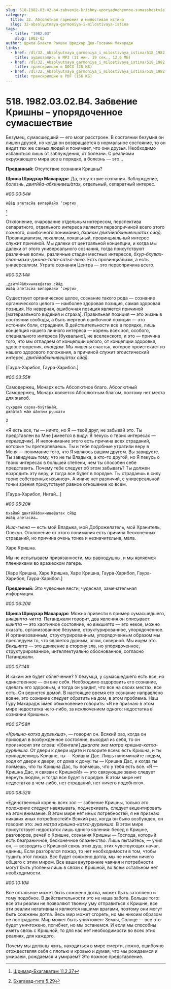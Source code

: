```yaml
---
slug: 518-1982-03-02-b4-zabvenie-krishny-uporyadochennoe-sumasshestvie
category:
  title: 32. Абсолютная гармония и милостивая истина
  slug: 32-absolyutnaya-garmoniya-i-milostivaya-istina
tags:
  - title: "1982.03"
    slug: 1982-03
author: Шрила Бхакти Ракшак Шридхар Дев-Госвами Махарадж
links:
  - href: /dl/32._Absolyutnaya_garmoniya_i_milostivaya_istina/518_1982.03.02.B4_SridharMj_Zabvenie_Krishny--uporjadochennoe_sumasshestvie.mp3
    title: аудиозапись в MP3 (11 мин. 19 сек., 12,6 МБ)
  - href: /dl/32._Absolyutnaya_garmoniya_i_milostivaya_istina/518_1982.03.02.B4_SridharMj_Zabvenie_Krishny--uporjadochennoe_sumasshestvie.docx
    title: транскрипцию в DOCX (25 КБ)
  - href: /dl/32._Absolyutnaya_garmoniya_i_milostivaya_istina/518_1982.03.02.B4_SridharMj_Zabvenie_Krishny--uporjadochennoe_sumasshestvie.pdf
    title: транскрипцию в PDF (156 КБ)
---
```


# 518. 1982.03.02.B4. Забвение Кришны – упорядоченное сумасшествие

Безумец, сумасшедший — его мозг расстроен. В состоянии безумия он лишен друзей, но когда он возвращается в нормальное состояние, то он видит тех же самых людей и понимает, что они друзья. Необходимо избавиться лишь от заблуждения, от болезни. С реалиями окружающего мира все в порядке, а болезнь — это…

**Преданный:** Отсутствие сознания Кришны?

**Шрила Шридхар Махарадж:** Да, отсутствие сознания. Заблуждение, болезнь, *двитӣйа-абхинивеш́атах̣*, отдельный, сепаратный интерес.

*#00:00:54#*

    ӣш́а̄д апетасйа випарйайо ‘смр̣тих̣
[^_ftn1]

Отклонение, очарование отдельным интересом, перспектива сепаратного, отдельного интереса является первопричиной всего этого ложного, ошибочного понимания, *бхайам́ двитӣйа̄бхинивеш́атах̣ сйа̄д*. Провинциализм, локализм, локальный, провинциальный интерес служит причиной. Мы далеки от центральной концепции, и когда мы далеки от этого универсального сознания, тогда присутствуют различные волны, различные стадии местных интересов, *бхур-бхувах-свах-маха-джана-тапа-сатья-лока*. Есть провинциализм, а есть универсализм. Утрата сознания Центра — это первопричина всего.

*#00:02:14#*

    …двитӣйа̄бхинивеш́атах̣ сйа̄д
    ӣш́а̄д апетасйа випарйайо ‘смр̣тих̣

Существует органическое целое, сознание такого рода — сознание органического целого — наиболее здоровая позиция, самая здоровая позиция. Но неверная, ошибочная позиция является причиной [материального ви́дения и страха]. Правильная позиция — это жизнь в состоянии свободы, а быть жертвой ошибочной позиции — это источник боли, страдания. В действительности все в порядке, лишь концепция нашего личного интереса — корень всех зол, особого, специального интереса [буквально], не вселенского, и это — причина того, что мы отпадаем от концепции целого, от концепции здоровья, удовлетворения, *анандам*. Мы лишены счастья, которое проистекает из нашего здорового положения, а причиной служит эгоистический интерес, *двитӣйа̄бхинивеш́атах̣ сйа̄д*.

[Гаура-Харибол, Гаура-Харибол.]

*#00:03:55#*

Самодержец, Монарх есть Абсолютное благо. Абсолютный Самодержец, Монарх является Абсолютным благом, поэтому нет места для жалоб.

    сухр̣дам̇ сарва-бхӯта̄на̄м̇,
    джн̃а̄тва̄ ма̄м̇ ш́а̄нтим р̣ччхати
[^_ftn2]

«Я есть все, ты — ничто, но Я — твой друг, не забывай это. Ты представлен во Мне [имеется в виду: Я пекусь о твоих интересах — *переводчик*]. И непонимание этого есть причина всех страданий, которые ты претерпеваешь. Ты и тебе подобные утратили веру в Меня — понимание того, что Я являюсь вашим другом. Вы завидуете. Ты завидуешь тому, что не ты Владыка, а кто-то другой, но Я пекусь о твоих интересах в большей степени, чем ты способен себе представить. Почему тебе следует об этом забывать? Ты должен возродить эту веру, и тогда все будет в порядке. Ты страдаешь в силу твоих собственных изъянов». А иначе нет различий, с универсальной точки зрения присутствует равное отношение ко всем.

[Гаура-Харибол, Нитай…]

*#00:05:20#*

    бхайам́ двитӣйа̄бхинивеш́атах̣ сйа̄д
    ӣш́а̄д апетасйа…

*Иша-гьяна* — есть мой Владыка, мой Доброжелатель, мой Хранитель, Опекун. Отклонение от этого понимания есть причина бесконечных страданий, но причина очень тонка и незначительна, мала.

Харе Кришна.

Мы не испытываем привязанности, мы равнодушны, и мы являемся пленниками во вражеском лагере.

[Харе Кришна, Харе Кришна, Харе Кришна, Гаура-Харибол, Гаура-Харибол, Гаура-Харибол.]

**Преданный:** Это чудесные вести, чудесная, замечательная информация.

*#00:06:20#*

**Шрила Шридхар Махарадж:** Можно привести в пример сумасшедшего, *викшипта-читта*. Патанджали говорит, два явления он описывает: *кшипта* — это хаотичное состояние, но *викшипта* — это некое, можно сказать, организованное безумие, структурированное, упорядоченное. И организованным, структурированным, упорядоченным образом мы преследуем то, что является дурным, злом, скверной. Мы ищем это. *Викшипта* — это движение в сторону зла, но упорядоченное, структурированное, интеллектуально обоснованное, согласно Патанджали.

*#00:07:14#*

И каким же будет облегчение? У безумца, у сумасшедшего есть все, но единственное — он вне себя. Необходимо оздоровить его сознание, сделать его здоровым, и тогда он увидит, что все на своих местах, все есть. Он вернется домой. В настоящее время его сознание направлено вовне, это сознание следует обратить на дом, в этом проблема. Наш Гуру Махарадж имел обыкновение говорить: «Я не признаю в этом мире недостатка чего-либо, за исключением одного: недостатка в сознании Кришны».

*#00:07:58#*

«*Кришна-катха дурвикша*», — говорил он. Всякий раз, когда он приходил в возбужденное состояние, выходил из себя, то он произносил эти слова: «[бенгали] *джагате эка матра кришна-катха-дурвикша.* От двери к двери идите и говорите всем: есть Кришна, и ты принадлежишь Кришне, ты — Кришна Дас. Лишь напоминайте людям, ходя от двери к двери, от дома к дому: ты — Кришна Дас, и когда ты поймешь, что ты Кришна Дас, ты поймешь, что у тебя есть все. «Я — Кришна Дас, я связан с Кришной!» — это связующее звено следует вернуть людям, и тогда все будет в порядке. В этом мире нет недостатка в чем-либо, нет страданий, нет ничего подобного».

*#00:08:52#*

«Единственный корень всех зол — забвение Кришны, только это положение следует навязывать, подчеркивать, следует акцентировать на этом внимание. В этом мире нет иных потребностей, я не признаю никаких иных потребностей!» Всякий раз, когда он было возбужден, он говорил это: *эка матра кришна-катха-дурвикша.* В этом мире присутствует недостаток лишь одного явления: бесед о Кришне, разговоров, речей о Кришне, сознания Кришны — Господа, который есть безграничное, бесконечное блаженство. Лишь пытайтесь, — учил он, — возродить с Кришной связь этих душ, этих чувствующих начал, единиц. Если разгорелся пожар, то нет необходимости в том, чтобы тушить этот пожар. Все будет сожжено дотла, мы не имеем ничего общего с этим миром. Все ваши внутренние чаяния и потребности могут быть утолены лишь в связи с Кришной, во всем остальном нет необходимости.

*#00:10:10#*

Все остальное может быть сожжено дотла, может быть затоплено и тому подобное. В действительности это не наша забота. Больше того: все эти реалии не позволяют твоему уму отправиться к Кришне, все эти реалии негативны и являются нашими врагами, поэтому они могут быть сожжены дотла. Весь мир может сгореть, но мы никоим образом не пострадаем. Мир может быть уничтожен: Земля, Солнце — все это будет уничтожено, погибнет, но мы останемся. И если мы способны иметь связь с Кришной, то для нас нет необходимости во всех этих реалиях, для каждого.

Почему мы должны жить, находиться в мире смерти, ложно, ошибочно отождествляя себя с плотью и кровью и думая, что мы рождаемся и умираем, рождаемся и умираем? Это ложное представление.



[^_ftn1]: [Шримад-Бхагаватам 11.2.37](../notes/shrimad-bhagavatam/shrimad-bhagavatam-11-2-37.md)

[^_ftn2]: [Бхагавад-гита 5.29](../notes/bhagavad-gita/bhagavad-gita-5-29.md)
